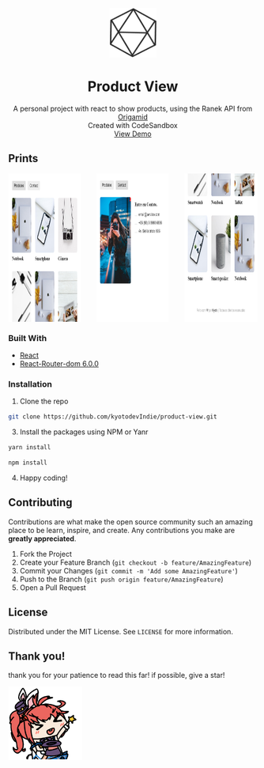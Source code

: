  <p align="center">
 <a href="https://github.com/kyotodevindie">
    <img src="readme-assets/logo.png" alt="Logo" width="95" height="100">
  </a>
</p>
  <h1 align="center">Product View</h1>

  <p align="center">
    A personal project with react to show products, using the Ranek API from <a href="https://www.origamid.com/">Origamid</a>
    <br />
    Created with CodeSandbox
    <br />
    <a href="https://product-view.vercel.app/">View Demo</a>
</p>

<!-- ABOUT THE PROJECT -->

## Prints

<div style="display: grid; grid-template-columns: repeat(3, 1fr); gap: 2rem;">
 
<img src="readme-assets/1.png"  alt="print 1" width="300" height="300">
<img src="readme-assets/2.png"  alt="print 2" width="300" height="300">
<img src="readme-assets/3.png"  alt="print 3" width="300" height="300">

</div>

### Built With

- [React](https://pt-br.reactjs.org/)
- [React-Router-dom 6.0.0 ](https://reactrouter.com/web/guides/quick-start)

### Installation

1. Clone the repo

```sh
git clone https://github.com/kyotodevIndie/product-view.git
```

3. Install the packages using NPM or Yanr

```sh
yarn install
```

```sh
npm install
```

4. Happy coding!

<!-- CONTRIBUTING -->

## Contributing

Contributions are what make the open source community such an amazing place to be learn, inspire, and create. Any contributions you make are **greatly appreciated**.

1. Fork the Project
2. Create your Feature Branch (`git checkout -b feature/AmazingFeature`)
3. Commit your Changes (`git commit -m 'Add some AmazingFeature'`)
4. Push to the Branch (`git push origin feature/AmazingFeature`)
5. Open a Pull Request

<!-- LICENSE -->

## License

Distributed under the MIT License. See `LICENSE` for more information.

## Thank you!

   <p> 
    thank you for your patience to read this far! if possible, give a star!
   </p> 
   <img src="readme-assets/1.gif" alt="Logo" width="150" height="150">

